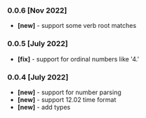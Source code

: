### 0.0.6 [Nov 2022]
- **[new]** - support some verb root matches

### 0.0.5 [July 2022]
- **[fix]** - support for ordinal numbers like '4.' 

### 0.0.4 [July 2022]
- **[new]** - support for number parsing
- **[new]** - support 12.02 time format
- **[new]** - add types